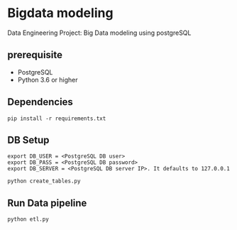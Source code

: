 # Bigdata modeling
Data Engineering Project: Big Data modeling using postgreSQL


## prerequisite

* PostgreSQL
* Python 3.6 or higher


## Dependencies
```
pip install -r requirements.txt
```

## DB Setup
```
export DB_USER = <PostgreSQL DB user>
export DB_PASS = <PostgreSQL DB password>
export DB_SERVER = <PostgreSQL DB server IP>. It defaults to 127.0.0.1

python create_tables.py 

```

## Run Data pipeline
```
python etl.py 
```
